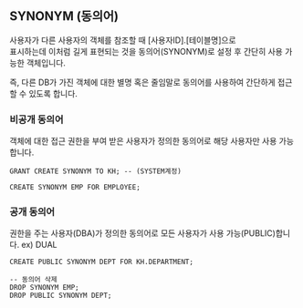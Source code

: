 ## SYNONYM (동의어)

사용자가 다른 사용자의 객체를 참조할 때 [사용자ID].[테이블명]으로<br>
표시하는데 이처럼 길게 표현되는 것을 동의어(SYNONYM)로 설정 후 간단히 사용 가능한 객체입니다.

즉, 다른 DB가 가진 객체에 대한 별명 혹은 줄임말로 동의어를 사용하여 간단하게 접근할 수 있도록 합니다.

### 비공개 동의어

객체에 대한 접근 권한을 부여 받은 사용자가 정의한 동의어로 해당 사용자만 사용 가능합니다.

```MYSQL
GRANT CREATE SYNONYM TO KH; -- (SYSTEM계정)

CREATE SYNONYM EMP FOR EMPLOYEE;
```

### 공개 동의어

권한을 주는 사용자(DBA)가 정의한 동의어로 모든 사용자가 사용 가능(PUBLIC)합니다. ex) DUAL

```MYSQL
CREATE PUBLIC SYNONYM DEPT FOR KH.DEPARTMENT;

-- 동의어 삭제
DROP SYNONYM EMP;
DROP PUBLIC SYNONYM DEPT;
```
